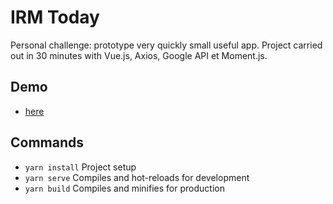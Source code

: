 # IRM Today

Personal challenge: prototype very quickly small useful app.
Project carried out in 30 minutes with Vue.js, Axios, Google API et Moment.js.

## Demo
- [here](https://irm-today.guillaumedouceron.com/)

## Commands
- `yarn install` Project setup
- `yarn serve` Compiles and hot-reloads for development
- `yarn build` Compiles and minifies for production
